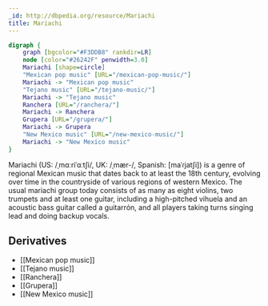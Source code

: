 ```yaml
---
_id: http://dbpedia.org/resource/Mariachi
title: Mariachi
---
```


```dot
digraph {
	graph [bgcolor="#F3DDB8" rankdir=LR]
	node [color="#26242F" penwidth=3.0]
	Mariachi [shape=circle]
	"Mexican pop music" [URL="/mexican-pop-music/"]
	Mariachi -> "Mexican pop music"
	"Tejano music" [URL="/tejano-music/"]
	Mariachi -> "Tejano music"
	Ranchera [URL="/ranchera/"]
	Mariachi -> Ranchera
	Grupera [URL="/grupera/"]
	Mariachi -> Grupera
	"New Mexico music" [URL="/new-mexico-music/"]
	Mariachi -> "New Mexico music"
}
```

Mariachi (US: /ˌmɑːriˈɑːtʃi/, UK: /ˌmær-/, Spanish: [maˈɾjatʃi]) is a genre of regional Mexican music that dates back to at least the 18th century, evolving over time in the countryside of various regions of western Mexico. The usual mariachi group today consists of as many as eight violins, two trumpets and at least one guitar, including a high-pitched vihuela and an acoustic bass guitar called a guitarrón, and all players taking turns singing lead and doing backup vocals.

## Derivatives
- [[Mexican pop music]]
- [[Tejano music]]
- [[Ranchera]]
- [[Grupera]]
- [[New Mexico music]]
